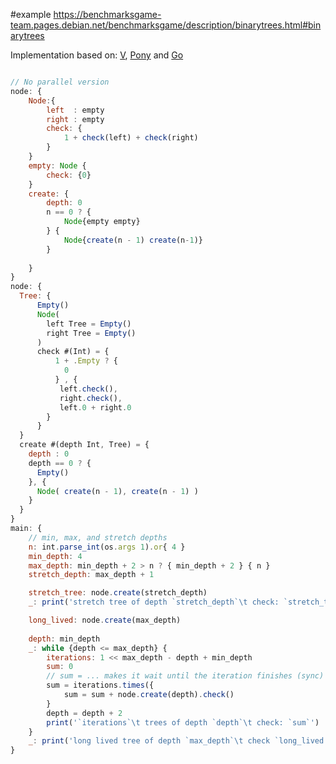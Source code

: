 #example
https://benchmarksgame-team.pages.debian.net/benchmarksgame/description/binarytrees.html#binarytrees

Implementation based on: [V](https://github.com/hanabi1224/Programming-Language-Benchmarks/blob/main/bench/algorithm/binarytrees/1.v), [Pony](https://github.com/hanabi1224/Programming-Language-Benchmarks/blob/main/bench/algorithm/binarytrees/1.pony) and [Go](hhttps://github.com/hanabi1224/Programming-Language-Benchmarks/blob/main/bench/algorithm/binarytrees/1.go)

```js

// No parallel version
node: {
    Node:{
        left  : empty
        right : empty 
        check: {
            1 + check(left) + check(right)
        }
    }
    empty: Node {
        check: {0}
    }
    create: {
        depth: 0
        n == 0 ? {
            Node{empty empty}
        } {
            Node{create(n - 1) create(n-1)}
        }
        
    }
}
node: {
  Tree: {
      Empty()
      Node(
        left Tree = Empty()
        right Tree = Empty()
      )
      check #(Int) = {
          1 + .Empty ? { 
            0 
          } , { 
           left.check(),
           right.check(),
           left.0 + right.0
        }
      }
  }
  create #(depth Int, Tree) = {
    depth : 0 
    depth == 0 ? { 
      Empty() 
    }, {
      Node( create(n - 1), create(n - 1) )  
    }
  }
}
main: {
    // min, max, and stretch depths
    n: int.parse_int(os.args 1).or{ 4 }
    min_depth: 4
    max_depth: min_depth + 2 > n ? { min_depth + 2 } { n }
    stretch_depth: max_depth + 1

    stretch_tree: node.create(stretch_depth)
    _: print('stretch tree of depth `stretch_depth`\t check: `stretch_tree.check()`')

    long_lived: node.create(max_depth)
    
    depth: min_depth
    _: while {depth <= max_depth} {
        iterations: 1 << max_depth - depth + min_depth
        sum: 0
        // sum = ... makes it wait until the iteration finishes (sync) so `depth = depth + 2` runs
        sum = iterations.times({
            sum = sum + node.create(depth).check()
        }
        depth = depth + 2
        print('`iterations`\t trees of depth `depth`\t check: `sum`')
    }
    _: print('long lived tree of depth `max_depth`\t check `long_lived.check())`'
}
```
